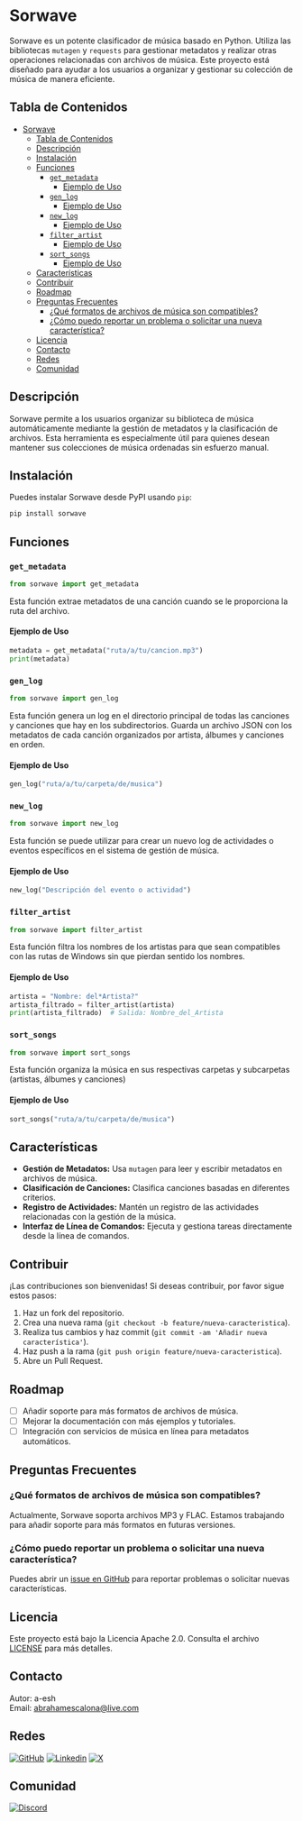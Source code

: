 
# Sorwave

Sorwave es un potente clasificador de música basado en Python. Utiliza las bibliotecas `mutagen` y `requests` para gestionar metadatos y realizar otras operaciones relacionadas con archivos de música. Este proyecto está diseñado para ayudar a los usuarios a organizar y gestionar su colección de música de manera eficiente.

## Tabla de Contenidos

- [Sorwave](#sorwave)
  - [Tabla de Contenidos](#tabla-de-contenidos)
  - [Descripción](#descripción)
  - [Instalación](#instalación)
  - [Funciones](#funciones)
    - [`get_metadata`](#get_metadata)
      - [Ejemplo de Uso](#ejemplo-de-uso)
    - [`gen_log`](#gen_log)
      - [Ejemplo de Uso](#ejemplo-de-uso-1)
    - [`new_log`](#new_log)
      - [Ejemplo de Uso](#ejemplo-de-uso-2)
    - [`filter_artist`](#filter_artist)
      - [Ejemplo de Uso](#ejemplo-de-uso-3)
    - [`sort_songs`](#sort_songs)
      - [Ejemplo de Uso](#ejemplo-de-uso-4)
  - [Características](#características)
  - [Contribuir](#contribuir)
  - [Roadmap](#roadmap)
  - [Preguntas Frecuentes](#preguntas-frecuentes)
    - [¿Qué formatos de archivos de música son compatibles?](#qué-formatos-de-archivos-de-música-son-compatibles)
    - [¿Cómo puedo reportar un problema o solicitar una nueva característica?](#cómo-puedo-reportar-un-problema-o-solicitar-una-nueva-característica)
  - [Licencia](#licencia)
  - [Contacto](#contacto)
  - [Redes](#redes)
  - [Comunidad](#comunidad)

## Descripción

Sorwave permite a los usuarios organizar su biblioteca de música automáticamente mediante la gestión de metadatos y la clasificación de archivos. Esta herramienta es especialmente útil para quienes desean mantener sus colecciones de música ordenadas sin esfuerzo manual.

## Instalación

Puedes instalar Sorwave desde PyPI usando `pip`:

```bash
pip install sorwave
```

## Funciones

### `get_metadata`

```python
from sorwave import get_metadata
```

Esta función extrae metadatos de una canción cuando se le proporciona la ruta del archivo.

#### Ejemplo de Uso

```python
metadata = get_metadata("ruta/a/tu/cancion.mp3")
print(metadata)
```

### `gen_log`

```python
from sorwave import gen_log
```

Esta función genera un log en el directorio principal de todas las canciones y canciones que hay en los subdirectorios. Guarda un archivo JSON con los metadatos de cada canción organizados por artista, álbumes y canciones en orden.

#### Ejemplo de Uso

```python
gen_log("ruta/a/tu/carpeta/de/musica")
```

### `new_log`

```python
from sorwave import new_log
```

Esta función se puede utilizar para crear un nuevo log de actividades o eventos específicos en el sistema de gestión de música.

#### Ejemplo de Uso

```python
new_log("Descripción del evento o actividad")
```

### `filter_artist`

```python
from sorwave import filter_artist
```

Esta función filtra los nombres de los artistas para que sean compatibles con las rutas de Windows sin que pierdan sentido los nombres.

#### Ejemplo de Uso

```python
artista = "Nombre: del*Artista?"
artista_filtrado = filter_artist(artista)
print(artista_filtrado)  # Salida: Nombre_del_Artista
```

### `sort_songs`

```python
from sorwave import sort_songs
```

Esta función organiza la música en sus respectivas carpetas y subcarpetas (artistas, álbumes y canciones)

#### Ejemplo de Uso

```python
sort_songs("ruta/a/tu/carpeta/de/musica")
```

## Características

- **Gestión de Metadatos:** Usa `mutagen` para leer y escribir metadatos en archivos de música.
- **Clasificación de Canciones:** Clasifica canciones basadas en diferentes criterios.
- **Registro de Actividades:** Mantén un registro de las actividades relacionadas con la gestión de la música.
- **Interfaz de Línea de Comandos:** Ejecuta y gestiona tareas directamente desde la línea de comandos.

## Contribuir

¡Las contribuciones son bienvenidas! Si deseas contribuir, por favor sigue estos pasos:

1. Haz un fork del repositorio.
2. Crea una nueva rama (`git checkout -b feature/nueva-caracteristica`).
3. Realiza tus cambios y haz commit (`git commit -am 'Añadir nueva característica'`).
4. Haz push a la rama (`git push origin feature/nueva-caracteristica`).
5. Abre un Pull Request.

## Roadmap

- [ ] Añadir soporte para más formatos de archivos de música.
- [ ] Mejorar la documentación con más ejemplos y tutoriales.
- [ ] Integración con servicios de música en línea para metadatos automáticos.

## Preguntas Frecuentes

### ¿Qué formatos de archivos de música son compatibles?

Actualmente, Sorwave soporta archivos MP3 y FLAC. Estamos trabajando para añadir soporte para más formatos en futuras versiones.

### ¿Cómo puedo reportar un problema o solicitar una nueva característica?

Puedes abrir un [issue en GitHub](https://github.com/A-esh/sorwave/issues) para reportar problemas o solicitar nuevas características.

## Licencia

Este proyecto está bajo la Licencia Apache 2.0. Consulta el archivo [LICENSE](LICENSE) para más detalles.

## Contacto

Autor: a-esh  
Email: [abrahamescalona@live.com](mailto:abrahamescalona@live.com)

## Redes

[![GitHub](https://img.shields.io/badge/GitHub-Mi_perfil-5B47ED?style=for-the-badge&logo=github&logoColor=white&labelColor=101010)](https://github.com/A-esh) [![Linkedin](https://img.shields.io/badge/Linkedin-Perfil_Profesional-2867B2?style=for-the-badge&logo=linkedin&logoColor=white&labelColor=101010)](https://www.linkedin.com/in/abraham-esh/)
[![X](https://img.shields.io/badge/Twitter-X-000000?style=for-the-badge&logo=x&logoColor=white&labelColor=101010)](https://twitter.com/abraham_esh)

## Comunidad

[![Discord](https://img.shields.io/badge/Discord-Canal_de_la_comunidad-5865F2?style=for-the-badge&logo=discord&logoColor=white&labelColor=101010)](https://discord.gg/eh7BFDB)
```